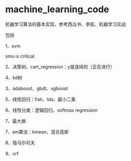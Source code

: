 # machine_learning_code

机器学习算法的基本实现，参考西瓜书、李航、机器学习实战

包括

1、svm

smo is critical.

2、决策树、cart_regression：y是连续的（正在进行）

4、kd树

3、adaboost、gbdt、xgboost

5、线性回归：fish、lda、最小二乘

6、线性分类：逻辑回归、softmax regression

7、最大熵

7、em算法：kmean、混合高斯

8、隐马尔可夫

9、crf

